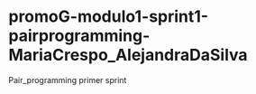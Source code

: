 # promoG-modulo1-sprint1-pairprogramming-MariaCrespo_AlejandraDaSilva
Pair_programming primer sprint
